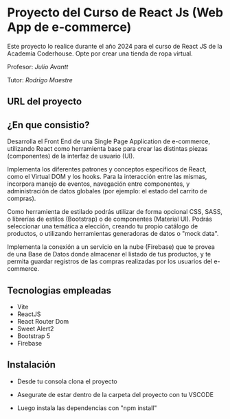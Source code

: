 # Proyecto del Curso de React Js (Web App de e-commerce)

Este proyecto lo realice durante el  año 2024 para el curso de React JS de la Academia Coderhouse.
Opte por crear una tienda de ropa virtual.

Profesor: *Julio Avantt*  

Tutor: *Rodrigo Maestre* 

## URL del proyecto

## ¿En que consistio?

Desarrolla el Front End de una Single Page Application de e-commerce,
utilizando React como herramienta base para crear las distintas piezas
(componentes) de la interfaz de usuario (UI). 

Implementa los diferentes patrones y conceptos específicos de React, como el Virtual DOM y los hooks. Para la interacción entre las mismas, incorpora manejo de eventos, navegación entre componentes, y administración de datos globales (por ejemplo: el estado del carrito de compras). 

Como herramienta de estilado podrás utilizar de forma opcional CSS, SASS, o
librerías de estilos (Bootstrap) o de componentes (Material UI). Podrás
seleccionar una temática a elección, creando tu propio catálogo de
productos, o utilizando herramientas generadoras de datos o "mock
data".

Implementa la conexión a un servicio en la nube (Firebase) que te provea de una Base de Datos donde almacenar el listado de tus productos, y te permita guardar registros de las compras realizadas por los usuarios del e-commerce.

## Tecnologias empleadas

- Vite
- ReactJS
- React Router Dom
- Sweet Alert2
- Bootstrap 5
- Firebase

## Instalación

- Desde tu consola clona el proyecto

- Asegurate de estar dentro de la carpeta del proyecto con tu VSCODE

- Luego instala las dependencias con "npm install"
